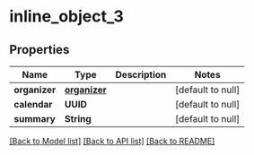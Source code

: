 # inline_object_3
## Properties

Name | Type | Description | Notes
------------ | ------------- | ------------- | -------------
**organizer** | [**organizer**](organizer.md) |  | [default to null]
**calendar** | **UUID** |  | [default to null]
**summary** | **String** |  | [default to null]

[[Back to Model list]](../README.md#documentation-for-models) [[Back to API list]](../README.md#documentation-for-api-endpoints) [[Back to README]](../README.md)


